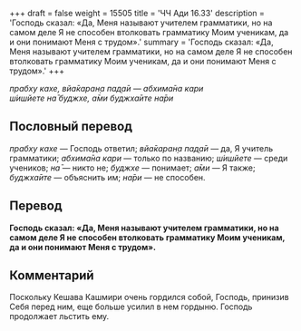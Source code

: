 +++
draft = false
weight = 15505
title = 'ЧЧ Ади 16.33'
description = 'Господь сказал: «Да, Меня называют учителем грамматики, но на самом деле Я не способен втолковать грамматику Моим ученикам, да и они понимают Меня с трудом».'
summary = 'Господь сказал: «Да, Меня называют учителем грамматики, но на самом деле Я не способен втолковать грамматику Моим ученикам, да и они понимают Меня с трудом».'
+++

_прабху кахе, вйа̄каран̣а пад̣а̄и — абхима̄на кари  
ш́ишйете на̄ буджхе, а̄ми буджха̄ите на̄ри_

## Пословный перевод

_прабху_ _кахе_ — Господь ответил; _вйа̄каран̣а_ _пад̣а̄и_ — да, Я учитель грамматики; _абхима̄на_ _кари_ — только по названию; _ш́ишйете_ — среди учеников; _на̄_ — никто не; _буджхе_ — понимает; _а̄ми_ — Я также; _буджха̄ите_ — объяснить им; _на̄ри_ — не способен.

## Перевод

**Господь сказал: «Да, Меня называют учителем грамматики, но на самом деле Я не способен втолковать грамматику Моим ученикам, да и они понимают Меня с трудом».**

## Комментарий

Поскольку Кешава Кашмири очень гордился собой, Господь, принизив Себя перед ним, еще больше усилил в нем гордыню. Господь продолжает льстить ему.
